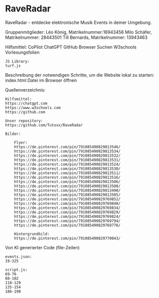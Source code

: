 # RaveRadar
RaveRadar - entdecke elektronische Musik Events in deiner Umgebung. 

Gruppenmitglieder:
    Léo König, Matrikelnummer:16943456
    Milo Schäfer, Matrikelnummer: 28443501
    Till Bernards, Matrikelnummer: 13943463

Hilfsmittel:
    CoPilot
    ChatGPT
    GitHub
    Browser Suchen
    W3schools
    Vorlesungsfolien

    JS Library:
    turf.js

Beschreibung der notwendigen Schritte, um die Website lokal zu starten:
    index.html Datei im Browser öffnen

Quellenverzeichnis:
    
    Hilfsmittel:
    https://chatgpt.com
    https://www.w3schools.com
    https://github.com
    
    Unser repository:
    https://github.com/Tutoxx/RaveRadar

    Bilder:

        Flyer:
        https://de.pinterest.com/pin/791085490829813546/
        https://de.pinterest.com/pin/791085490829813534/
        https://de.pinterest.com/pin/791085490829813532/
        https://de.pinterest.com/pin/791085490829813531/
        https://de.pinterest.com/pin/791085490829813524/
        https://de.pinterest.com/pin/791085490829813530/
        https://de.pinterest.com/pin/791085490829813511/
        https://de.pinterest.com/pin/791085490829813516/
        https://de.pinterest.com/pin/791085490829813506/
        https://de.pinterest.com/pin/791085490829813508/
        https://de.pinterest.com/pin/791085490829813490/
        https://de.pinterest.com/pin/791085490829813505/
        https://de.pinterest.com/pin/791085490829769852/
        https://de.pinterest.com/pin/791085490829769840/
        https://de.pinterest.com/pin/791085490829769834/
        https://de.pinterest.com/pin/791085490829769829/
        https://de.pinterest.com/pin/791085490829769824/
        https://de.pinterest.com/pin/791085490829769794/
        https://de.pinterest.com/pin/791085490829769776/

        Hintergrundbild:
        https://de.pinterest.com/pin/791085490829770043/

Von KI generierter Code (file-Zeilen)

    events.json:
    19-325
    
    script.js:
    69-76
    88-102
    118-129
    135-154
    186-190
